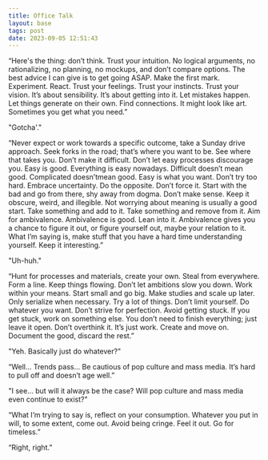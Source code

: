 ```yaml
---
title: Office Talk
layout: base
tags: post
date: 2023-09-05 12:51:43
---
```


“Here's the thing: don’t think. Trust your intuition. No logical arguments, no rationalizing, no planning, no mockups, and don’t compare options. The best advice I can give is to get going ASAP. Make the first mark. Experiment. React. Trust your feelings. Trust your instincts. Trust your vision. It’s about sensibility. It’s about getting into it. Let mistakes happen. Let things generate on their own. Find connections. It might look like art. Sometimes you get what you need.”

"Gotcha'."

“Never expect or work towards a specific outcome, take a Sunday drive approach. Seek forks in the road; that’s where you want to be. See where that takes you. Don’t make it difficult. Don’t let easy processes discourage you. Easy is good. Everything is easy nowadays. Difficult doesn’t mean good. Complicated doesn’tmean good. Easy is what you want. Don’t try too hard. Embrace uncertainty. Do the opposite. Don’t force it. Start with the bad and go from there, shy away from dogma. Don’t make sense. Keep it obscure, weird, and illegible. Not worrying about meaning is usually a good start. Take something and add to it. Take something and remove from it. Aim for ambivalence. Ambivalence is good. Lean into it. Ambivalence gives you a chance to figure it out, or figure yourself out, maybe your relation to it. What I’m saying is, make stuff that you have a hard time understanding yourself. Keep it interesting.”

"Uh-huh."

“Hunt for processes and materials, create your own. Steal from everywhere. Form a line. Keep things flowing. Don’t let ambitions slow you down. Work within your means. Start small and go big. Make studies and scale up later. Only serialize when necessary. Try a lot of things. Don’t limit yourself. Do whatever you want. Don’t strive for perfection. Avoid getting stuck. If you get stuck, work on something else. You don’t need to finish everything; just leave it open. Don’t overthink it. It’s just work. Create and move on. Document the good, discard the rest.”

"Yeh. Basically just do whatever?"

“Well... Trends pass... Be cautious of pop culture and mass media. It’s hard to pull off and doesn’t age well.”

"I see... but will it always be the case? Will pop culture and mass media even continue to exist?"

“What I’m trying to say is, reflect on your consumption. Whatever you put in will, to some extent, come out. Avoid being cringe. Feel it out. Go for timeless.”

“Right, right.”
